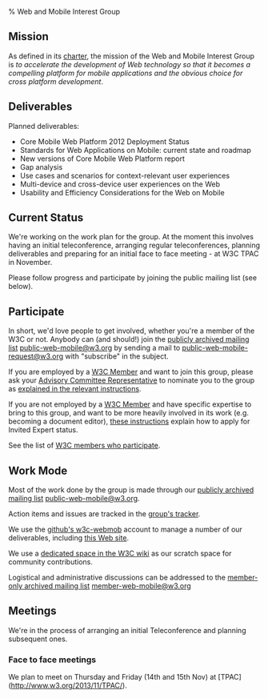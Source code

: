% Web and Mobile Interest Group

Mission
-------

As defined in its
[charter](http://www.w3.org/2013/07/webmobile-ig-charter.html), the
mission of the Web and Mobile Interest Group is *to accelerate the
development of Web technology so that it becomes a compelling platform
for mobile applications and the obvious choice for cross platform
development*.

Deliverables
------------

Planned deliverables:

-   Core Mobile Web Platform 2012 Deployment Status
-   Standards for Web Applications on Mobile: current state and roadmap
-   New versions of Core Mobile Web Platform report
-   Gap analysis
-   Use cases and scenarios for context-relevant user experiences
-   Multi-device and cross-device user experiences on the Web
-   Usability and Efficiency Considerations for the Web on Mobile

Current Status
--------------

We're working on the work plan for the group. At the moment this involves having an initial teleconference,
arranging regular teleconferences, planning deliverables and preparing for an initial face to face meeting - at W3C TPAC in November.

Please follow progress and participate by joining the public mailing list (see below).

Participate
-----------

In short, we'd love people to get involved, whether you're a member of the W3C or not.
Anybody can (and should!) join the [publicly archived
mailing list](http://lists.w3.org/Archives/Public/public-web-mobile/)
<public-web-mobile@w3.org> by sending a mail to <public-web-mobile-request@w3.org> with "subscribe" in the subject. 

If you are employed by a [W3C
Member](http://www.w3.org/Consortium/Member/List) and want to join this
group, please ask your [Advisory Committee
Representative](http://www.w3.org/Member/ACList) to nominate you to the
group as [explained in the relevant
instructions](http://www.w3.org/2004/01/pp-impl/65406/instructions).

If you are not employed by a [W3C
Member](http://www.w3.org/Consortium/Member/List) and have specific
expertise to bring to this group, and want to be more heavily involved in its work (e.g. becoming a document editor), [these
instructions](http://www.w3.org/2004/01/pp-impl/65406/instructions)
explain how to apply for Invited Expert status.

See the list of [W3C members who participate](http://www.w3.org/2000/09/dbwg/details?group=65406&public=1).

Work Mode
---------

Most of the work done by the group is made through our [publicly archived
mailing list](http://lists.w3.org/Archives/Public/public-web-mobile/)
<public-web-mobile@w3.org>.

Action items and issues are tracked in the [group's tracker](http://www.w3.org/Mobile/IG/track/).

We use the [github's w3c-webmob](https://github.com/w3c-webmob) account to manage a number of our deliverables, including [this Web site](https://github.com/w3c-webmob/w3c-webmob-website).

We use a [dedicated space in the W3C wiki](http://www.w3.org/wiki/Mobile/) as our scratch space for community contributions.

Logistical and administrative discussions can be addressed to the
[member-only archived mailing
list](http://lists.w3.org/Archives/Member/member-web-mobile/)
<member-web-mobile@w3.org>


Meetings
--------

We're in the process of arranging an initial Teleconference and planning subsequent ones.

### Face to face meetings

We plan to meet on Thursday and Friday (14th and 15th Nov) at [TPAC] (http://www.w3.org/2013/11/TPAC/).


